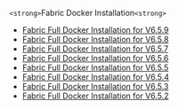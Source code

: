 `<strong>`Fabric Docker Installation`<strong>`

<ul>
<li><a href="/articles/98_maintenance_and_operational/Installations/Docker/Fabric/Fabric_Full_Docker_Install_V6.5.9.md">Fabric Full Docker Installation for V6.5.9</a></li>
<li><a href="/articles/98_maintenance_and_operational/Installations/Docker/Fabric/Fabric_Full_Docker_Install_V6.5.8.md">Fabric Full Docker Installation for V6.5.8</a></li>
<li><a href="/articles/98_maintenance_and_operational/Installations/Docker/Fabric/Fabric_Full_Docker_Install_V6.5.7.md">Fabric Full Docker Installation for V6.5.7</a></li>
<li><a href="/articles/98_maintenance_and_operational/Installations/Docker/Fabric/Fabric_Full_Docker_Install_V6.5.6.md">Fabric Full Docker Installation for V6.5.6</a></li>  
<li><a href="/articles/98_maintenance_and_operational/Installations/Docker/Fabric/Fabric_Full_Docker_Install_V6.5.5.md">Fabric Full Docker Installation for V6.5.5</a></li>
<li><a href="/articles/98_maintenance_and_operational/Installations/Docker/Fabric/Fabric_Full_Docker_Install_V6.5.4.md">Fabric Full Docker Installation for V6.5.4</a></li>
<li><a href="/articles/98_maintenance_and_operational/Installations/Docker/Fabric/Fabric_Full_Docker_Install_V6.5.3.md">Fabric Full Docker Installation for V6.5.3</a></li>
<li><a href="/articles/98_maintenance_and_operational/Installations/Docker/Fabric/Fabric_Full_Docker_Install_V6.5.2.md">Fabric Full Docker Installation for V6.5.2</a></li>
</ul>
